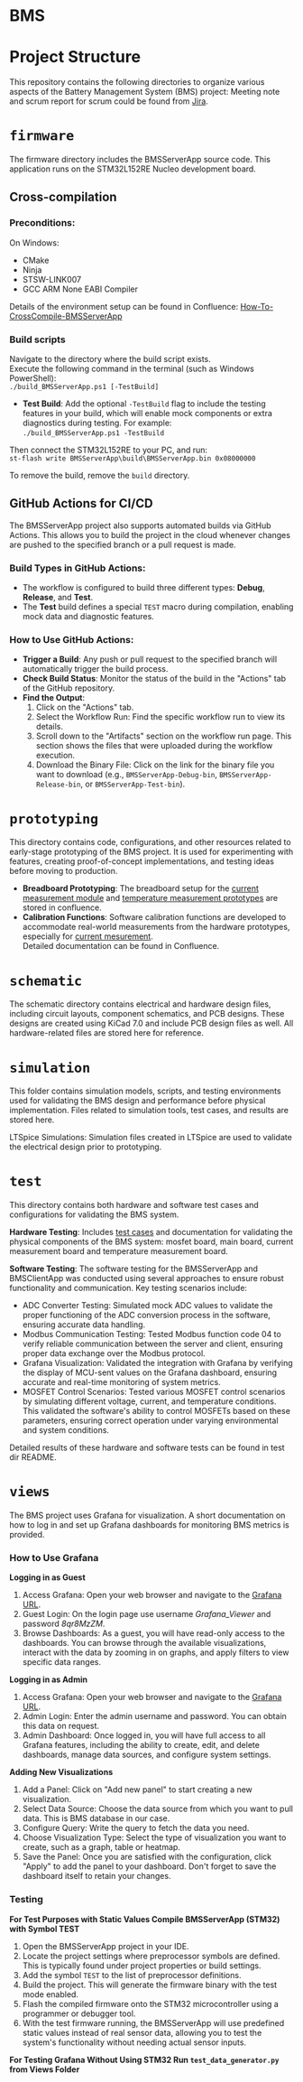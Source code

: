 # BMS

# Project Structure

This repository contains the following directories to organize various aspects of the Battery Management System (BMS) project:
Meeting note and scrum report for scrum could be found from [Jira](https://liyuanliull.atlassian.net/jira/software/projects/SCRUM/boards/1/reports).

# `firmware`
The firmware directory includes the BMSServerApp source code. This application runs on the STM32L152RE Nucleo development board.   

## Cross-compilation
### Preconditions:
On Windows:   
- CMake
- Ninja
- STSW-LINK007
- GCC ARM None EABI Compiler

Details of the environment setup can be found in Confluence: [How-To-CrossCompile-BMSServerApp](https://liyuanliull.atlassian.net/wiki/spaces/BMSDEVELOP/pages/426109/How-to+Set+Up+Environment+and+Building+the+BMSServerApp)

### Build scripts
Navigate to the directory where the build script exists.   
Execute the following command in the terminal (such as Windows PowerShell):  
`./build_BMSServerApp.ps1 [-TestBuild]`   

- **Test Build**: Add the optional `-TestBuild` flag to include the testing features in your build, which will enable mock components or extra diagnostics during testing. For example:  
  `./build_BMSServerApp.ps1 -TestBuild`

Then connect the STM32L152RE to your PC, and run:    
`st-flash write BMSServerApp\build\BMSServerApp.bin 0x08000000`   

To remove the build, remove the `build` directory.

## GitHub Actions for CI/CD
The BMSServerApp project also supports automated builds via GitHub Actions. This allows you to build the project in the cloud whenever changes are pushed to the specified branch or a pull request is made.

### Build Types in GitHub Actions:
- The workflow is configured to build three different types: **Debug**, **Release**, and **Test**.
- The **Test** build defines a special `TEST` macro during compilation, enabling mock data and diagnostic features.

### How to Use GitHub Actions:
- **Trigger a Build**: Any push or pull request to the specified branch will automatically trigger the build process.
- **Check Build Status**: Monitor the status of the build in the "Actions" tab of the GitHub repository.
- **Find the Output**:   
  1. Click on the "Actions" tab.
  2. Select the Workflow Run: Find the specific workflow run to view its details.
  3. Scroll down to the "Artifacts" section on the workflow run page. This section shows the files that were uploaded during the workflow execution.
  4. Download the Binary File:  Click on the link for the binary file you want to download (e.g., `BMSServerApp-Debug-bin`, `BMSServerApp-Release-bin`, or `BMSServerApp-Test-bin`).   

# `prototyping`
This directory contains code, configurations, and other resources related to early-stage prototyping of the BMS project. It is used for experimenting with features, creating proof-of-concept implementations, and testing ideas before moving to production.  

- **Breadboard Prototyping**: The breadboard setup for the [current measurement module](https://liyuanliull.atlassian.net/wiki/spaces/BMSDEVELOP/pages/6520833/Voltage+Temperature+and+Current+measurement+Overview) and [temperature measurement prototypes](https://liyuanliull.atlassian.net/wiki/spaces/BMSDEVELOP/pages/8257538/Temperature+Measurement+Module+Prototyping+Documentation.) are stored in confluence.   
- **Calibration Functions**: Software calibration functions are developed to accommodate real-world measurements from the hardware prototypes, especially for [current mesurement](https://liyuanliull.atlassian.net/wiki/spaces/BMSDEVELOP/pages/19791874/Current+measurement+prototyping+and+calibration+calculation).   
Detailed documentation can be found in Confluence.  

# `schematic`
The schematic directory contains electrical and hardware design files, including circuit layouts, component schematics, and PCB designs. These designs are created using KiCad 7.0 and include PCB design files as well. All hardware-related files are stored here for reference.   

# `simulation`
This folder contains simulation models, scripts, and testing environments used for validating the BMS design and performance before physical implementation. Files related to simulation tools, test cases, and results are stored here.   

LTSpice Simulations: Simulation files created in LTSpice are used to validate the electrical design prior to prototyping.   

# `test`
This directory contains both hardware and software test cases and configurations for validating the BMS system.   

**Hardware Testing**: Includes [test cases](https://liyuanliull.atlassian.net/wiki/spaces/BMSDEVELOP/pages/20250626/Hardware+testing+notes) and documentation for validating the physical components of the BMS system: mosfet board, main board, current measurement board and temperature measurement board.   

**Software Testing**: The software testing for the BMSServerApp and BMSClientApp was conducted using several approaches to ensure robust functionality and communication. Key testing scenarios include:     
- ADC Converter Testing: Simulated mock ADC values to validate the proper functioning of the ADC conversion process in the software, ensuring accurate data handling.   
- Modbus Communication Testing: Tested Modbus function code 04 to verify reliable communication between the server and client, ensuring proper data exchange over the Modbus protocol.   
- Grafana Visualization: Validated the integration with Grafana by verifying the display of MCU-sent values on the Grafana dashboard, ensuring accurate and real-time monitoring of system metrics.   
- MOSFET Control Scenarios: Tested various MOSFET control scenarios by simulating different voltage, current, and temperature conditions. This validated the software's ability to control MOSFETs based on these parameters, ensuring correct operation under varying environmental and system conditions.

Detailed results of these hardware and software tests can be found in test dir README.

# `views`
The BMS project uses Grafana for visualization. A short documentation on how to log in and set up Grafana dashboards for monitoring BMS metrics is provided.

### How to Use Grafana

**Logging in as Guest**
1. Access Grafana: Open your web browser and navigate to the [Grafana URL](http://16.16.145.115:3000/login).
2. Guest Login: On the login page use username *Grafana_Viewer* and password *8qr8MzZM*.
3. Browse Dashboards: As a guest, you will have read-only access to the dashboards. You can browse through the available visualizations, interact with the data by zooming in on graphs, and apply filters to view specific data ranges.

**Logging in as Admin**
1. Access Grafana: Open your web browser and navigate to the [Grafana URL](http://16.16.145.115:3000/login).
2. Admin Login: Enter the admin username and password. You can obtain this data on request.
3. Admin Dashboard: Once logged in, you will have full access to all Grafana features, including the ability to create, edit, and delete dashboards, manage data sources, and configure system settings.

**Adding New Visualizations**
1. Add a Panel: Click on "Add new panel" to start creating a new visualization.
2. Select Data Source: Choose the data source from which you want to pull data. This is BMS database in our case.
3. Configure Query: Write the query to fetch the data you need. 
4. Choose Visualization Type: Select the type of visualization you want to create, such as a graph, table or heatmap.
5. Save the Panel: Once you are satisfied with the configuration, click "Apply" to add the panel to your dashboard. Don't forget to save the dashboard itself to retain your changes.

### Testing

**For Test Purposes with Static Values Compile BMSServerApp (STM32) with Symbol TEST**

1. Open the BMSServerApp project in your IDE.
2. Locate the project settings where preprocessor symbols are defined. This is typically found under project properties or build settings.
3. Add the symbol `TEST` to the list of preprocessor definitions.
4. Build the project. This will generate the firmware binary with the test mode enabled.
5. Flash the compiled firmware onto the STM32 microcontroller using a programmer or debugger tool.
6. With the test firmware running, the BMSServerApp will use predefined static values instead of real sensor data, allowing you to test the system's functionality without needing actual sensor inputs.

**For Testing Grafana Without Using STM32 Run `test_data_generator.py` from Views Folder**
